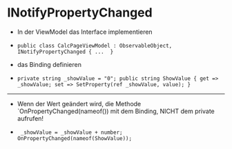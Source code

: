 # INotifyPropertyChanged 

- In der ViewModel das Interface implementieren

-  ` public class CalcPageViewModel : ObservableObject, INotifyPropertyChanged
      { ...  } `
      
- das Binding definieren

- `private string _showValue = "0";
          public string ShowValue
          {
              get => _showValue;
              set => SetProperty(ref _showValue, value);
          }`
      
- -------------------------------------------

- Wenn der Wert geändert wird, die Methode `OnPropertyChanged(nameof()) mit dem Binding, NICHT dem private aufrufen!

- ` _showValue = _showValue + number;
                       OnPropertyChanged(nameof(ShowValue));`

